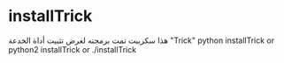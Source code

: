 # installTrick
هذا سكريبت تمت برمجته لغرض تثبيت أداة  الخدعة "Trick" 
python installTrick
or 
python2 installTrick
or 
./installTrick
